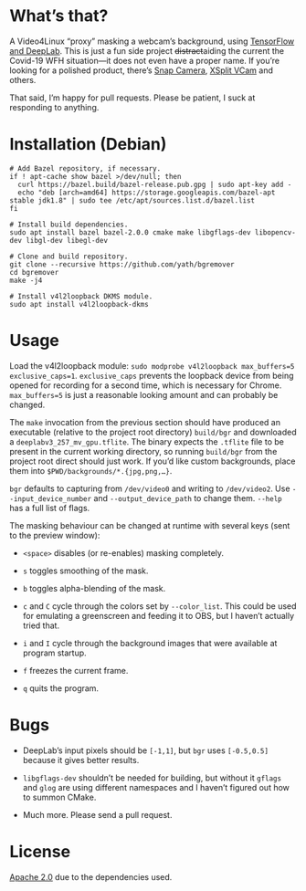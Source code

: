 # What’s that?

A Video4Linux “proxy” masking a webcam’s background, using [TensorFlow and
DeepLab](https://www.tensorflow.org/lite/models/segmentation/overview). This is just a fun side
project ~~distract~~aiding the current the Covid-19 WFH situation—it does not even have a proper
name. If you’re looking for a polished product, there’s [Snap
Camera](https://snapcamera.snapchat.com/), [XSplit VCam](https://www.xsplit.com/vcam) and others.

That said, I’m happy for pull requests. Please be patient, I suck at responding to anything.

# Installation (Debian)

```
# Add Bazel repository, if necessary.
if ! apt-cache show bazel >/dev/null; then
  curl https://bazel.build/bazel-release.pub.gpg | sudo apt-key add -
  echo "deb [arch=amd64] https://storage.googleapis.com/bazel-apt stable jdk1.8" | sudo tee /etc/apt/sources.list.d/bazel.list
fi

# Install build dependencies.
sudo apt install bazel bazel-2.0.0 cmake make libgflags-dev libopencv-dev libgl-dev libegl-dev

# Clone and build repository.
git clone --recursive https://github.com/yath/bgremover
cd bgremover
make -j4

# Install v4l2loopback DKMS module.
sudo apt install v4l2loopback-dkms
```

# Usage

Load the v4l2loopback module: `sudo modprobe v4l2loopback max_buffers=5 exclusive_caps=1`.
`exclusive_caps` prevents the loopback device from being opened for recording for a second time,
which is necessary for Chrome. `max_buffers=5` is just a reasonable looking amount and can probably
be changed.

The `make` invocation from the previous section should have produced an executable (relative to the
project root directory) `build/bgr` and downloaded a `deeplabv3_257_mv_gpu.tflite`. The binary
expects the `.tflite` file to be present in the current working directory, so running `build/bgr`
from the project root direct should just work. If you’d like custom backgrounds, place them into
`$PWD/backgrounds/*.{jpg,png,…}`.

`bgr` defaults to capturing from `/dev/video0` and writing to `/dev/video2`. Use
`--input_device_number` and `--output_device_path` to change them. `--help` has a full list of
flags.

The masking behaviour can be changed at runtime with several keys (sent to the preview window):

* `<space>` disables (or re-enables) masking completely.

* `s` toggles smoothing of the mask.

* `b` toggles alpha-blending of the mask.

* `c` and `C` cycle through the colors set by `--color_list`. This could be used for emulating a
  greenscreen and feeding it to OBS, but I haven’t actually tried that.

* `i` and `I` cycle through the background images that were available at program startup.

* `f` freezes the current frame.

* `q` quits the program.

# Bugs

* DeepLab’s input pixels should be `[-1,1]`, but `bgr` uses `[-0.5,0.5]` because it gives better results.

* `libgflags-dev` shouldn’t be needed for building, but without it `gflags` and `glog` are using
  different namespaces and I haven’t figured out how to summon CMake.

* Much more. Please send a pull request.

# License

[Apache 2.0](LICENSE) due to the dependencies used.
